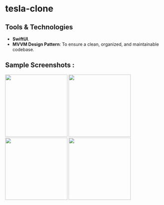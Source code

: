 # tesla-clone

## Tools & Technologies
- **SwiftUI**.
- **MVVM Design Pattern**: To ensure a clean, organized, and maintainable codebase.

## Sample Screenshots :

<img src="https://github.com/user-attachments/assets/89c81189-e548-4a33-8649-8227eef9fd58" width="200">
<img src="https://github.com/user-attachments/assets/ae7f81b9-a517-41fe-820a-6fdb52878fbd" width="200">
<img src="https://github.com/user-attachments/assets/165e21d6-a2ca-49a0-9e5c-8c1b99b86dae" width="200">
<img src="https://github.com/user-attachments/assets/48f581b6-3bca-4ddc-9bdd-6afffa661848" width="200">



